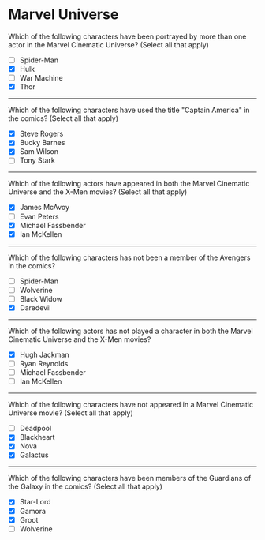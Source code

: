 # Marvel Universe

Which of the following characters have been portrayed by more than one actor in the Marvel Cinematic Universe? (Select all that apply)
- [ ] Spider-Man
- [x] Hulk
- [ ] War Machine
- [x] Thor

---

Which of the following characters have used the title "Captain America" in the comics? (Select all that apply)
- [x] Steve Rogers
- [x] Bucky Barnes
- [x] Sam Wilson
- [ ] Tony Stark

---

Which of the following actors have appeared in both the Marvel Cinematic Universe and the X-Men movies? (Select all that apply)
- [x] James McAvoy
- [ ] Evan Peters
- [x] Michael Fassbender
- [x] Ian McKellen

---

Which of the following characters has not been a member of the Avengers in the comics?
- [ ] Spider-Man
- [ ] Wolverine
- [ ] Black Widow
- [x] Daredevil

---

Which of the following actors has not played a character in both the Marvel Cinematic Universe and the X-Men movies?
- [x] Hugh Jackman
- [ ] Ryan Reynolds
- [ ] Michael Fassbender
- [ ] Ian McKellen

---

Which of the following characters have not appeared in a Marvel Cinematic Universe movie? (Select all that apply)
- [ ] Deadpool
- [x] Blackheart
- [x] Nova
- [x] Galactus

---

Which of the following characters have been members of the Guardians of the Galaxy in the comics? (Select all that apply)
- [x] Star-Lord
- [x] Gamora
- [x] Groot
- [ ] Wolverine